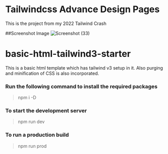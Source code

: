 # Tailwindcss Advance Design Pages
This is the project from my 2022 Tailwind Crash

##Screenshot Image
![Screenshot (33)](https://user-images.githubusercontent.com/109855247/198819486-27bc256b-52b1-4857-b6df-1971f63a6fdc.png)

# basic-html-tailwind3-starter
This is a basic html template which has tailwind v3 setup in it. Also purging and minification of CSS is also incorporated. 

### Run the following command to install the required packages
> npm i -D

### To start the development server
> npm run dev

### To run a production build
> npm run prod
